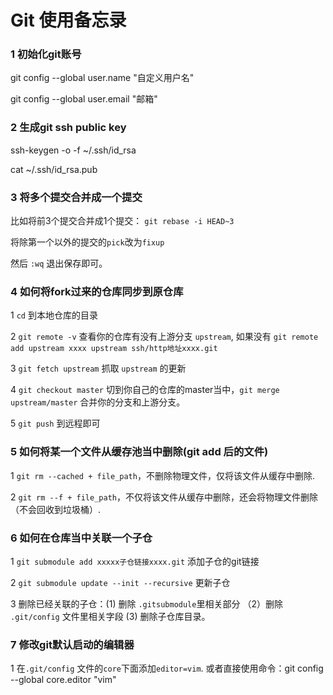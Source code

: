 # Git 使用备忘录

### 1 初始化git账号
git config --global user.name "自定义用户名"

git config --global user.email "邮箱"

### 2 生成git ssh public key
ssh-keygen -o -f ~/.ssh/id_rsa

cat ~/.ssh/id_rsa.pub 

### 3 将多个提交合并成一个提交
比如将前3个提交合并成1个提交： `git rebase -i HEAD~3`

将除第一个以外的提交的`pick`改为`fixup`

然后 `:wq` 退出保存即可。

### 4 如何将fork过来的仓库同步到原仓库
1 `cd` 到本地仓库的目录

2 `git remote -v` 查看你的仓库有没有上游分支 `upstream`, 如果没有 `git remote add upstream xxxx upstream ssh/http地址xxxx.git `

3 `git fetch upstream` 抓取  `upstream` 的更新

4 `git checkout master` 切到你自己的仓库的master当中，`git merge upstream/master` 合并你的分支和上游分支。

5 `git push` 到远程即可

### 5 如何将某一个文件从缓存池当中删除(git add 后的文件)
1 `git rm --cached + file_path`，不删除物理文件，仅将该文件从缓存中删除.

2 `git rm --f + file_path`，不仅将该文件从缓存中删除，还会将物理文件删除（不会回收到垃圾桶）.

### 6 如何在仓库当中关联一个子仓
1 `git submodule add xxxxx子仓链接xxxx.git` 添加子仓的git链接

2 `git submodule update --init --recursive` 更新子仓

3 删除已经关联的子仓：(1) 删除 `.gitsubmodule`里相关部分 （2）删除 `.git/config` 文件里相关字段 (3) 删除子仓库目录。

### 7 修改git默认启动的编辑器
1 在`.git/config` 文件的`core`下面添加`editor=vim`.  或者直接使用命令：git config --global core.editor "vim"
